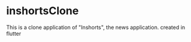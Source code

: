# inshortsClone
This is a clone application of "Inshorts", the news application. created in flutter
